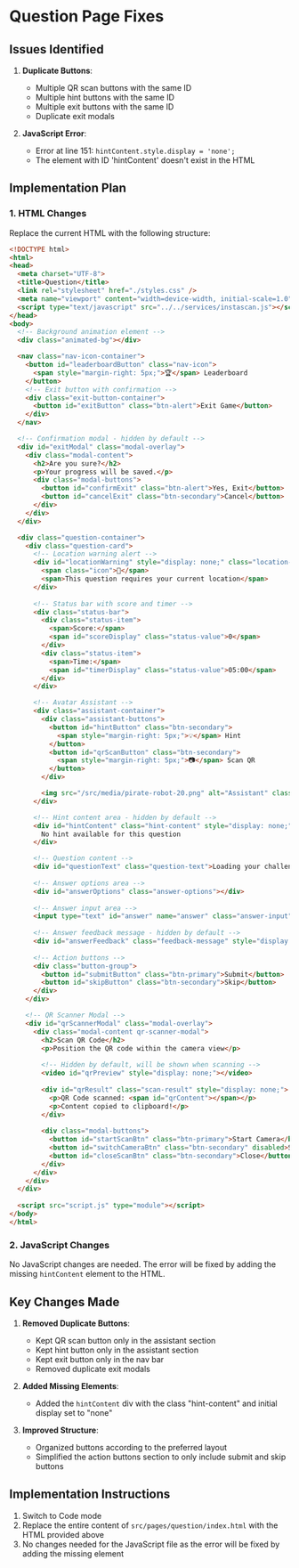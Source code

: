 # Question Page Fixes

## Issues Identified

1. **Duplicate Buttons**:
   - Multiple QR scan buttons with the same ID
   - Multiple hint buttons with the same ID
   - Multiple exit buttons with the same ID
   - Duplicate exit modals

2. **JavaScript Error**:
   - Error at line 151: `hintContent.style.display = 'none';`
   - The element with ID 'hintContent' doesn't exist in the HTML

## Implementation Plan

### 1. HTML Changes

Replace the current HTML with the following structure:

```html
<!DOCTYPE html>
<html>
<head>
  <meta charset="UTF-8">
  <title>Question</title>
  <link rel="stylesheet" href="./styles.css" />
  <meta name="viewport" content="width=device-width, initial-scale=1.0">
  <script type="text/javascript" src="../../services/instascan.js"></script>
</head>
<body>
  <!-- Background animation element -->
  <div class="animated-bg"></div>

  <nav class="nav-icon-container">
    <button id="leaderboardButton" class="nav-icon">
      <span style="margin-right: 5px;">🏆</span> Leaderboard
    </button>
    <!-- Exit button with confirmation -->
    <div class="exit-button-container">
      <button id="exitButton" class="btn-alert">Exit Game</button>
    </div>
  </nav>

  <!-- Confirmation modal - hidden by default -->
  <div id="exitModal" class="modal-overlay">
    <div class="modal-content">
      <h2>Are you sure?</h2>
      <p>Your progress will be saved.</p>
      <div class="modal-buttons">
        <button id="confirmExit" class="btn-alert">Yes, Exit</button>
        <button id="cancelExit" class="btn-secondary">Cancel</button>
      </div>
    </div>
  </div>

  <div class="question-container">
    <div class="question-card">
      <!-- Location warning alert -->
      <div id="locationWarning" style="display: none;" class="location-alert">
        <span class="icon">📍</span> 
        <span>This question requires your current location</span>
      </div>
      
      <!-- Status bar with score and timer -->
      <div class="status-bar">
        <div class="status-item">
          <span>Score:</span>
          <span id="scoreDisplay" class="status-value">0</span>
        </div>
        <div class="status-item">
          <span>Time:</span>
          <span id="timerDisplay" class="status-value">05:00</span>
        </div>
      </div>

      <!-- Avatar Assistant -->
      <div class="assistant-container">
        <div class="assistant-buttons">
          <button id="hintButton" class="btn-secondary">
            <span style="margin-right: 5px;">💡</span> Hint
          </button>
          <button id="qrScanButton" class="btn-secondary">
            <span style="margin-right: 5px;">📷</span> Scan QR
          </button>
        </div>

        <img src="/src/media/pirate-robot-20.png" alt="Assistant" class="avatar-image">
      </div>

      <!-- Hint content area - hidden by default -->
      <div id="hintContent" class="hint-content" style="display: none;">
        No hint available for this question
      </div>

      <!-- Question content -->
      <div id="questionText" class="question-text">Loading your challenge...</div>
      
      <!-- Answer options area -->
      <div id="answerOptions" class="answer-options"></div>
      
      <!-- Answer input area -->
      <input type="text" id="answer" name="answer" class="answer-input" placeholder="Type your answer here...">
      
      <!-- Answer feedback message - hidden by default -->
      <div id="answerFeedback" class="feedback-message" style="display: none;"></div>
      
      <!-- Action buttons -->
      <div class="button-group">
        <button id="submitButton" class="btn-primary">Submit</button>
        <button id="skipButton" class="btn-secondary">Skip</button>
      </div>
    </div>

    <!-- QR Scanner Modal -->
    <div id="qrScannerModal" class="modal-overlay">
      <div class="modal-content qr-scanner-modal">
        <h2>Scan QR Code</h2>
        <p>Position the QR code within the camera view</p>
        
        <!-- Hidden by default, will be shown when scanning -->
        <video id="qrPreview" style="display: none;"></video>
        
        <div id="qrResult" class="scan-result" style="display: none;">
          <p>QR Code scanned: <span id="qrContent"></span></p>
          <p>Content copied to clipboard!</p>
        </div>
        
        <div class="modal-buttons">
          <button id="startScanBtn" class="btn-primary">Start Camera</button>
          <button id="switchCameraBtn" class="btn-secondary" disabled>Switch Camera</button>
          <button id="closeScanBtn" class="btn-secondary">Close</button>
        </div>
      </div>
    </div>
  </div>
  
  <script src="script.js" type="module"></script>
</body>
</html>
```

### 2. JavaScript Changes

No JavaScript changes are needed. The error will be fixed by adding the missing `hintContent` element to the HTML.

## Key Changes Made

1. **Removed Duplicate Buttons**:
   - Kept QR scan button only in the assistant section
   - Kept hint button only in the assistant section
   - Kept exit button only in the nav bar
   - Removed duplicate exit modals

2. **Added Missing Elements**:
   - Added the `hintContent` div with the class "hint-content" and initial display set to "none"

3. **Improved Structure**:
   - Organized buttons according to the preferred layout
   - Simplified the action buttons section to only include submit and skip buttons

## Implementation Instructions

1. Switch to Code mode
2. Replace the entire content of `src/pages/question/index.html` with the HTML provided above
3. No changes needed for the JavaScript file as the error will be fixed by adding the missing element